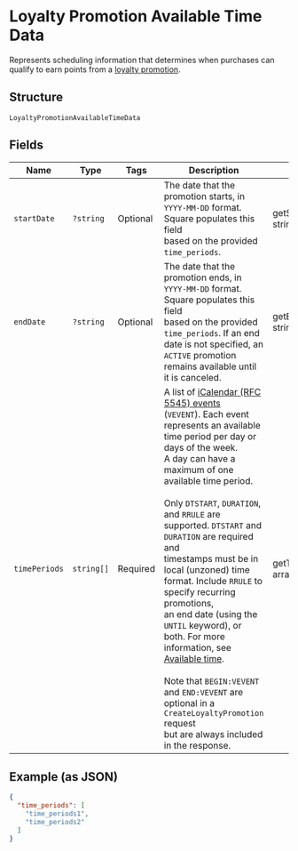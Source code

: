 
# Loyalty Promotion Available Time Data

Represents scheduling information that determines when purchases can qualify to earn points
from a [loyalty promotion](../../doc/models/loyalty-promotion.md).

## Structure

`LoyaltyPromotionAvailableTimeData`

## Fields

| Name | Type | Tags | Description | Getter | Setter |
|  --- | --- | --- | --- | --- | --- |
| `startDate` | `?string` | Optional | The date that the promotion starts, in `YYYY-MM-DD` format. Square populates this field<br>based on the provided `time_periods`. | getStartDate(): ?string | setStartDate(?string startDate): void |
| `endDate` | `?string` | Optional | The date that the promotion ends, in `YYYY-MM-DD` format. Square populates this field<br>based on the provided `time_periods`. If an end date is not specified, an `ACTIVE` promotion<br>remains available until it is canceled. | getEndDate(): ?string | setEndDate(?string endDate): void |
| `timePeriods` | `string[]` | Required | A list of [iCalendar (RFC 5545) events](https://tools.ietf.org/html/rfc5545#section-3.6.1)<br>(`VEVENT`). Each event represents an available time period per day or days of the week.<br>A day can have a maximum of one available time period.<br><br>Only `DTSTART`, `DURATION`, and `RRULE` are supported. `DTSTART` and `DURATION` are required and<br>timestamps must be in local (unzoned) time format. Include `RRULE` to specify recurring promotions,<br>an end date (using the `UNTIL` keyword), or both. For more information, see<br>[Available time](https://developer.squareup.com/docs/loyalty-api/loyalty-promotions#available-time).<br><br>Note that `BEGIN:VEVENT` and `END:VEVENT` are optional in a `CreateLoyaltyPromotion` request<br>but are always included in the response. | getTimePeriods(): array | setTimePeriods(array timePeriods): void |

## Example (as JSON)

```json
{
  "time_periods": [
    "time_periods1",
    "time_periods2"
  ]
}
```

